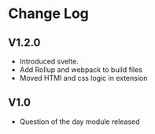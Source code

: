 # Change Log

## V1.2.0
- Introduced svelte.
- Add Rollup and webpack to build files
- Moved HTMl and css logic in extension

## V1.0

- Question of the day module released